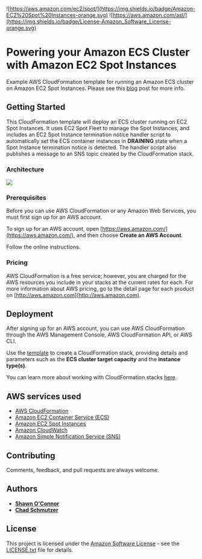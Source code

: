 
![https://aws.amazon.com/ec2/spot/](https://img.shields.io/badge/Amazon-EC2%20Spot%20Instances-orange.svg) ![https://aws.amazon.com/asl/](https://img.shields.io/badge/License-Amazon_Software_License-orange.svg)

# Powering your Amazon ECS Cluster with Amazon EC2 Spot Instances

Example AWS CloudFormation template for running an Amazon ECS cluster on Amazon EC2 Spot Instances. Please see this [blog](https://aws.amazon.com/blogs/compute/powering-your-amazon-ecs-cluster-with-amazon-ec2-spot-instances/) post for more info.

## Getting Started

This CloudFormation template will deploy an ECS cluster running on EC2 Spot Instances. It uses EC2 Spot Fleet to manage the Spot Instances, and includes an EC2 Spot Instance termination notice handler script to automatically set the ECS container instances in **DRAINING** state when a Spot Instance termination notice is detected. The handler script also publishes a message to an SNS topic created by the CloudFormation stack.

### Architecture

![](https://d2908q01vomqb2.cloudfront.net/1b6453892473a467d07372d45eb05abc2031647a/2017/06/05/0606-Spot-5.jpg)

### Prerequisites

Before you can use AWS CloudFormation or any Amazon Web Services, you must first sign up for an AWS account.

To sign up for an AWS account, open [https://aws.amazon.com/](https://aws.amazon.com/), and then choose **Create an AWS Account**.

Follow the online instructions.

### Pricing

AWS CloudFormation is a free service; however, you are charged for the AWS resources you include in your stacks at the current rates for each. For more information about AWS pricing, go to the detail page for each product on [http://aws.amazon.com](http://aws.amazon.com).

## Deployment

After signing up for an AWS account, you can use AWS CloudFormation through the AWS Management Console, AWS CloudFormation API, or AWS CLI.

Use the [template](ecs-ec2-spot-fleet.yaml) to create a CloudFormation stack, providing details and parameters such as the **ECS cluster target capacity** and the **instance type(s)**.

You can learn more about working with CloudFormation stacks [here](http://docs.aws.amazon.com/AWSCloudFormation/latest/UserGuide/stacks.html).

## AWS services used

* [AWS CloudFormation](https://aws.amazon.com/cloudformation/)
* [Amazon EC2 Container Service (ECS)](https://aws.amazon.com/ecs/)
* [Amazon EC2 Spot Instances](https://aws.amazon.com/ec2/spot/)
* [Amazon CloudWatch](https://aws.amazon.com/cloudwatch/)
* [Amazon Simple Notification Service (SNS)](https://aws.amazon.com/sns/)

## Contributing

Comments, feedback, and pull requests are always welcome.

## Authors

* [**Shawn O'Connor**](https://github.com/oak2278)
* [**Chad Schmutzer**](https://github.com/schmutze)

## License

This project is licensed under the [Amazon Software License](https://aws.amazon.com/asl/) - see the [LICENSE.txt](LICENSE.txt) file for details.
